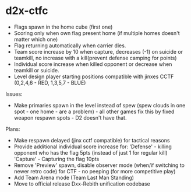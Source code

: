# d2x-ctfc
- Flags spawn in the home cube (first one)
- Scoring only when own flag present home (if multiple homes doesn't matter which one)
- Flag returning automatically when carrier dies.
- Team score increase by 10 when capture, decreases (-1) on suicide or teamkill, no increase with a kill(prevent defense camping for points)
- Individual score increase when killed opponent or decrease when teamkill or suicide.
- Level design player starting positions compatible with jinxes CCTF (0,2,4,6 - RED, 1,3,5,7 - BLUE)

Issues:
- Make primaries spawn in the level instead of spew (spew clouds in one spot - one home - are a problem) - all other games fix this by fixed weapon respawn spots - D2 doesn't have that.

Plans:
- Make respawn delayed (jinx cctf compatible) for tactical reasons
- Provide additional individual score increase for:
'Defense' - killing opponent who has the flag 5pts (instead of just 1 for regular kill)
'Capture' - Capturing the flag 10pts
- Remove 'Preview' spawn, disable observer mode (when/if switching to newer retro code) for CTF - no peeping (for more competitive play)
- Add Team Arena mode (Team Last Man Standing)
- Move to official release Dxx-Rebith unification codebase 
